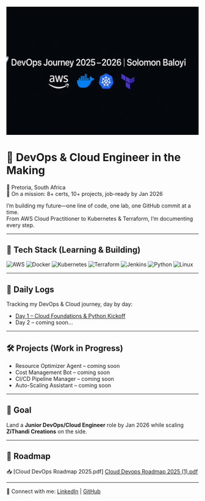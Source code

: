 ![DevOps Journey Banner](banner.png)
# 🔑  DevOps & Cloud Engineer in the Making
📍 Pretoria, South Africa  
📅 On a mission: 8+ certs, 10+ projects, job-ready by Jan 2026  

I’m building my future—one line of code, one lab, one GitHub commit at a time.  
From AWS Cloud Practitioner to Kubernetes & Terraform, I’m documenting every step.  

---

## 🔧 Tech Stack (Learning & Building)
![AWS](https://img.shields.io/badge/AWS-Cloud-orange?logo=amazon-aws)
![Docker](https://img.shields.io/badge/Docker-Container-blue?logo=docker)
![Kubernetes](https://img.shields.io/badge/Kubernetes-Orchestration-blue?logo=kubernetes)
![Terraform](https://img.shields.io/badge/Terraform-IaC-purple?logo=terraform)
![Jenkins](https://img.shields.io/badge/Jenkins-CI/CD-red?logo=jenkins)
![Python](https://img.shields.io/badge/Python-Scripting-blue?logo=python)
![Linux](https://img.shields.io/badge/Linux-OS-black?logo=linux)

---

## 📓 Daily Logs
Tracking my DevOps & Cloud journey, day by day:  
- [Day 1 – Cloud Foundations & Python Kickoff](daily-logs/daily-log-1.md)  
- Day 2 – coming soon...  

---

## 🛠️ Projects (Work in Progress)
- Resource Optimizer Agent – coming soon  
- Cost Management Bot – coming soon  
- CI/CD Pipeline Manager – coming soon  
- Auto-Scaling Assistant – coming soon  

---

## 🎯 Goal
Land a **Junior DevOps/Cloud Engineer** role by Jan 2026 while scaling **ZiThandi Creations** on the side.  

---

## 📄 Roadmap
📥 [Cloud DevOps Roadmap 2025.pdf] [Cloud Devops Roadmap 2025 (1).pdf](https://github.com/user-attachments/files/22118418/Cloud.Devops.Roadmap.2025.1.pdf)
 

---

🔗 Connect with me: [LinkedIn](https://www.linkedin.com/in/solomon-baloyi-86b440110/) | [GitHub](https://github.com/MthunzeeBaloyi)  


